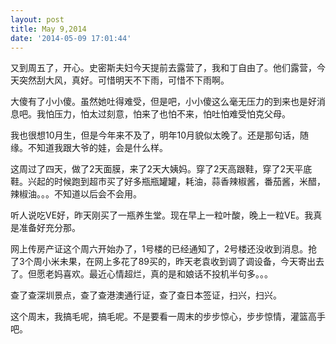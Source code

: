 ```yaml
---
layout: post
title: May 9,2014
date: '2014-05-09 17:01:44'
---
```



又到周五了，开心。史密斯夫妇今天提前去露营了，我和丁自由了。他们露营，今天突然刮大风，真好。可惜明天不下雨，可惜不下雨啊。

大傻有了小小傻。虽然她吐得难受，但是吧，小小傻这么毫无压力的到来也是好消息吧。我怕压力，怕太过刻意，怕来了也怕不来，怕吐怕难受怕克父母。

我也很想10月生，但是今年来不及了，明年10月貌似太晚了。还是那句话，随缘。不知道我跟大爷的娃，会是什么样。

这周过了四天，做了2天面膜，来了2天大姨妈。穿了2天高跟鞋，穿了2天平底鞋。兴起的时候跑到超市买了好多瓶瓶罐罐，耗油，蒜香辣椒酱，番茄酱，米醋，辣椒油。。。不知道以后会不会用。

听人说吃VE好，昨天刚买了一瓶养生堂。现在早上一粒叶酸，晚上一粒VE。我真是准备好充分那。

网上传房产证这个周六开始办了，1号楼的已经通知了，2号楼还没收到消息。抢了3个周小米未果，在网上多花了89买的，昨天老袁收到调了调设备，今天寄出去了。但愿老妈喜欢。最近心情超烂，真的是和娘话不投机半句多。。。

查了查深圳景点，查了查港澳通行证，查了查日本签证，扫兴，扫兴。

这个周末，我搞毛呢，搞毛呢。不是要看一周末的步步惊心，步步惊情，灌篮高手吧。


